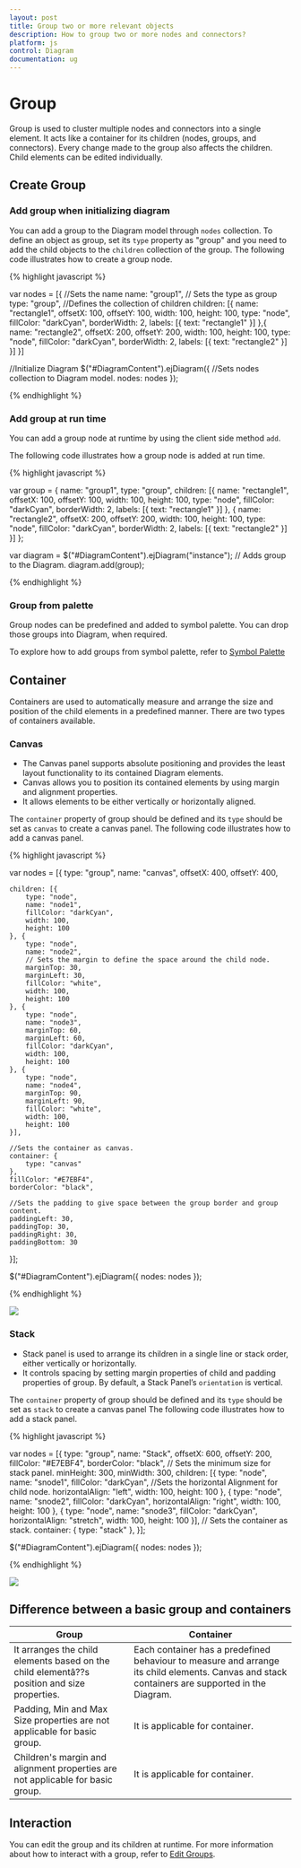 ```yaml
---
layout: post
title: Group two or more relevant objects
description: How to group two or more nodes and connectors?
platform: js
control: Diagram
documentation: ug
---
```


# Group

Group is used to cluster multiple nodes and connectors into a single element. It acts like a container for its children (nodes, groups, and connectors). Every change made to the group also affects the children. Child elements can be edited individually. 

## Create Group

### Add group when initializing diagram

You can add a group to the Diagram model through `nodes` collection. To define an object as group, set its `type` property as "group" and you need to add the child objects to the `children` collection of the group. The following code illustrates how to create a group node.

{% highlight javascript %}

var nodes = [{
	//Sets the name
	name: "group1",
	// Sets the type as group
	type: "group",
	//Defines the collection of children
	children: [{
		name: "rectangle1",
		offsetX: 100,
		offsetY: 100,
		width: 100,
		height: 100,
		type: "node",
		fillColor: "darkCyan",
		borderWidth: 2,
		labels: [{
			text: "rectangle1"
		}]
	},{
		name: "rectangle2",
		offsetX: 200,
		offsetY: 200,
		width: 100,
		height: 100,
		type: "node",
		fillColor: "darkCyan",
		borderWidth: 2,
		labels: [{
		text: "rectangle2"
		}]
	}]
}]

//Initialize Diagram
$("#DiagramContent").ejDiagram({
	//Sets nodes collection to Diagram model.
	nodes: nodes
});

{% endhighlight %}

### Add group at run time

You can add a group node at runtime by using the client side method `add`.

The following code illustrates how a group node is added at run time.

{% highlight javascript %}

var group = {
	name: "group1",
	type: "group",
	children: [{
		name: "rectangle1",
		offsetX: 100,
		offsetY: 100,
		width: 100,
		height: 100,
		type: "node",
		fillColor: "darkCyan",
		borderWidth: 2,
		labels: [{
			text: "rectangle1"
		}]
	}, {
		name: "rectangle2",
		offsetX: 200,
		offsetY: 200,
		width: 100,
		height: 100,
		type: "node",
		fillColor: "darkCyan",
		borderWidth: 2,
		labels: [{
			text: "rectangle2"
		}]
	}]
};


var diagram = $("#DiagramContent").ejDiagram("instance");
// Adds group to the Diagram.
diagram.add(group);

{% endhighlight %}

### Group from palette

Group nodes can be predefined and added to symbol palette. You can drop those groups into Diagram, when required.

To explore how to add groups from symbol palette, refer to [Symbol Palette](/js/Diagram/Symbol-Palette "Symbol Palette")

## Container

Containers are used to automatically measure and arrange the size and position of the child elements in a predefined manner.
There are two types of containers available.

### Canvas

* The Canvas panel supports absolute positioning and provides the least layout functionality to its contained Diagram elements. 
* Canvas allows you to position its contained elements by using margin and alignment properties.
* It allows elements to be either vertically or horizontally aligned.

The `container` property of group should be defined and its `type` should be set as `canvas` to create a canvas panel. The following code illustrates how to add a canvas panel.

{% highlight javascript %}

var nodes = [{
	type: "group",
	name: "canvas",
	offsetX: 400,
	offsetY: 400,
	
	children: [{
		type: "node",
		name: "node1",
		fillColor: "darkCyan",
		width: 100,
		height: 100
	}, {
		type: "node",
		name: "node2",
		// Sets the margin to define the space around the child node.
		marginTop: 30,
		marginLeft: 30,
		fillColor: "white",
		width: 100,
		height: 100
	}, {
		type: "node",
		name: "node3",
		marginTop: 60,
		marginLeft: 60,
		fillColor: "darkCyan",
		width: 100,
		height: 100
	}, {
		type: "node",
		name: "node4",
		marginTop: 90,
		marginLeft: 90,
		fillColor: "white",
		width: 100,
		height: 100
	}],
	
	//Sets the container as canvas.
	container: {
		type: "canvas"
	},
	fillColor: "#E7EBF4",
	borderColor: "black",
	
	//Sets the padding to give space between the group border and group content.
	paddingLeft: 30,
	paddingTop: 30,
	paddingRight: 30,
	paddingBottom: 30
}];

$("#DiagramContent").ejDiagram({
	nodes: nodes
});

{% endhighlight %}

![](/js/Diagram/Group_images/Group_img9.png)

### Stack

* Stack panel is used to arrange its children in a single line or stack order, either vertically or horizontally.
* It controls spacing by setting margin properties of child and padding properties of group. By default, a Stack Panel’s `orientation` is vertical. 

The `container` property of group should be defined and its `type` should be set as `stack` to create a canvas panel The following code illustrates how to add a stack panel.

{% highlight javascript %}

var nodes = [{
	type: "group",
	name: "Stack",
	offsetX: 600,
	offsetY: 200,
	fillColor: "#E7EBF4",
	borderColor: "black",
	// Sets the minimum size for stack panel.
	minHeight: 300,
	minWidth: 300,
	children: [{
		type: "node",
		name: "snode1",
		fillColor: "darkCyan",
		//Sets the horizontal Alignment for child node.
		horizontalAlign: "left",
		width: 100,
		height: 100
	}, {
		type: "node",
		name: "snode2",
		fillColor: "darkCyan",
		horizontalAlign: "right",
		width: 100,
		height: 100
	}, {
		type: "node",
		name: "snode3",
		fillColor: "darkCyan",
		horizontalAlign: "stretch",
		width: 100,
		height: 100
	}],
	// Sets the container as stack.
	container: {
		type: "stack"
	},
}];

$("#DiagramContent").ejDiagram({
	nodes: nodes
});

{% endhighlight %}

![](/js/Diagram/Group_images/Group_img10.png)

## Difference between a basic group and containers

| Group | Container |
|---|---|
| It arranges the child elements based on the child elementâ??s position and size properties. | Each container has a predefined behaviour to measure and arrange its child elements. Canvas and stack containers are supported in the Diagram. |
| Padding, Min and Max Size properties are not applicable for basic group. | It is applicable for container. |
| Children's margin and alignment properties are not applicable for basic group. | It is applicable for container. |

## Interaction

You can edit the group and its children at runtime. For more information about how to interact with a group, refer to [Edit Groups](/js/Diagram/Interaction#selection "Interaction").